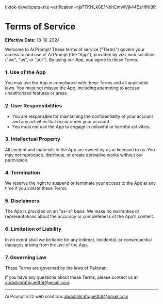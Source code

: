 tiktok-developers-site-verification=njsTTKNLkGE1NbhCmwlVjk44EzHfNi9R

# Terms of Service

**Effective Date:** 18-10-2024

Welcome to Ai Prompt! These terms of service ("Terms") govern your access to and use of Ai Prompt (the "App"), provided by vizz web solutions ("we", "us", or "our"). By using our App, you agree to these Terms.

### 1. Use of the App
You may use the App in compliance with these Terms and all applicable laws. You must not misuse the App, including attempting to access unauthorized features or areas.

### 2. User Responsibilities
- You are responsible for maintaining the confidentiality of your account and any activities that occur under your account.
- You must not use the App to engage in unlawful or harmful activities.

### 3. Intellectual Property
All content and materials in the App are owned by us or licensed to us. You may not reproduce, distribute, or create derivative works without our permission.

### 4. Termination
We reserve the right to suspend or terminate your access to the App at any time if you violate these Terms.

### 5. Disclaimers
The App is provided on an "as-is" basis. We make no warranties or representations about the accuracy or completeness of the App's content.

### 6. Limitation of Liability
In no event shall we be liable for any indirect, incidental, or consequential damages arising from the use of the App.

### 7. Governing Law
These Terms are governed by the laws of Pakistan.

If you have any questions about these Terms, please contact us at abdullahrafique004@gmail.com.

---

Ai Prompt
vizz web solutions
abdullahrafique004@gmail.com


